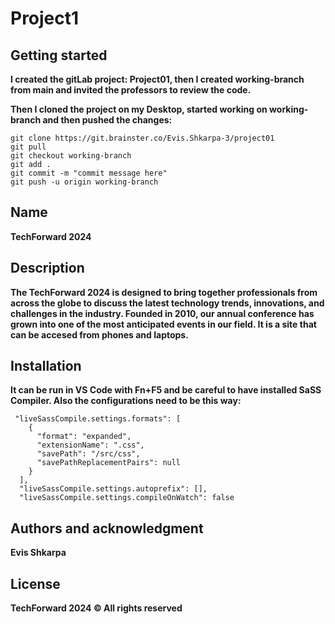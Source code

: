 # Project1

## Getting started

**I created the gitLab project: Project01, then I created working-branch from main and invited the professors to review the code.**

**Then I cloned the project on my Desktop, started working on working-branch and then pushed the changes:**

```
git clone https://git.brainster.co/Evis.Shkarpa-3/project01
git pull
git checkout working-branch
git add .
git commit -m "commit message here"
git push -u origin working-branch
```

## Name

**TechForward 2024**

## Description

**The TechForward 2024 is designed to bring together professionals from across the globe to discuss the latest technology trends, innovations, and challenges in the industry. Founded in 2010, our annual conference has grown into one of the most anticipated events in our field. It is a site that can be accesed from phones and laptops.**

## Installation

**It can be run in VS Code with Fn+F5 and be careful to have installed SaSS Compiler. Also the configurations need to be this way:**

```
 "liveSassCompile.settings.formats": [
    {
      "format": "expanded",
      "extensionName": ".css",
      "savePath": "/src/css",
      "savePathReplacementPairs": null
    }
  ],
  "liveSassCompile.settings.autoprefix": [],
  "liveSassCompile.settings.compileOnWatch": false

```

## Authors and acknowledgment

**Evis Shkarpa**

## License

**TechForward 2024 © All rights reserved**
